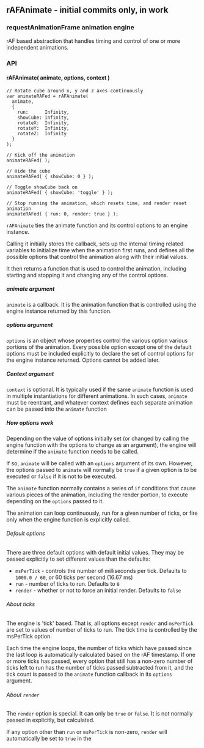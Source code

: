 ## rAFAnimate - initial commits only, in work

### requestAnimationFrame animation engine
rAF based abstraction that handles timing and control of one or more independent
animations.

### API

#### rAFAnimate( animate, options, context )

    // Rotate cube around x, y and z axes continuously
    var animateRAFed = rAFAnimate(
      animate,
      {
        run:      Infinity,
        showCube: Infinity,
        rotateX:  Infinity,
        rotateY:  Infinity,
        rotateZ:  Infinity
      }
    );

    // Kick off the animation
    animateRAFed( );

    // Hide the cube
    animateRAFed( { showCube: 0 } );

    // Toggle showCube back on
    animateRAFed( { showCube: 'toggle' } );

    // Stop running the animation, which resets time, and render reset animation
    animateRAFed( { run: 0, render: true } );

`rAFAnimate` ties the animate function and its control options to an engine
instance.

Calling it initially stores the callback, sets up the internal timing related
variables to initialize time when the animation first runs, and defines all the
possible options that control the animation along with their initial values.

It then returns a function that is used to control the animation, including
starting and stopping it and changing any of the control options.

##### animate argument
`animate` is a callback.  It is the animation function that is controlled using
the engine instance returned by this function.

##### options argument
`options` is an object whose properties control the various option various
portions of the animation. Every possible option except one of the default
options must be included explicitly to declare the set of control options
for the engine instance returned.  Options cannot be added later.

##### Context argument
`context` is optional.  It is typically used if the same `animate` function is
used in multiple instantiations for different animations.  In such cases,
`animate` must be reentrant, and whatever context defines each separate
animation can be passed into the `animate` function

##### How options work
Depending on the value of options initially set (or changed by calling the
engine function with the options to change as an argument), the engine will
determine if the `animate` function needs to be called.

If so, `animate` will be called with an `options` argument of its own.  However,
the options passed to `animate` will normally be `true` if a given option is
to be executed or `false` if it is not to be executed.

The `animate` function normally contains a series of `if` conditions that cause
various pieces of the animation, including the render portion, to execute
depending on the `options` passed to it.

The animation can loop continuously, run for a given number of ticks, or fire
only when the engine function is explicitly called.

###### Default options
There are three default options with default initial values.  They may be passed
explicitly to set different values than the defaults:

- `msPerTick` - controls the number of milliseconds per tick.  Defaults to
`1000.0 / 60`, or 60 ticks per second (16.67 ms)
- `run` - number of ticks to run.  Defaults to `0`
- `render` - whether or not to force an initial render.  Defaults to `false`

###### About ticks
The engine is 'tick' based.  That is, all options except `render` and `msPerTick`
are set to values of number of ticks to run.  The tick time is controlled by the
msPerTick option.

Each time the engine loops, the number of ticks which have passed since the last
loop is automatically calculated based on the rAF timestamp.  If one or more
ticks has passed, every option that still has a non-zero number of ticks left
to run has the number of ticks passed subtracted from it, and the tick count
is passed to the `animate` function callback in its `options` argument.

###### About `render`
The `render` option is special.  It can only be `true` or `false`.  It is not
normally passed in explicitly, but calculated.

If any option other than `run` or `msPerTick` is non-zero, `render` will
automatically be set to `true` in the

[clock]: https://aeoril.github.io/rAFAnimate/test/clocks
